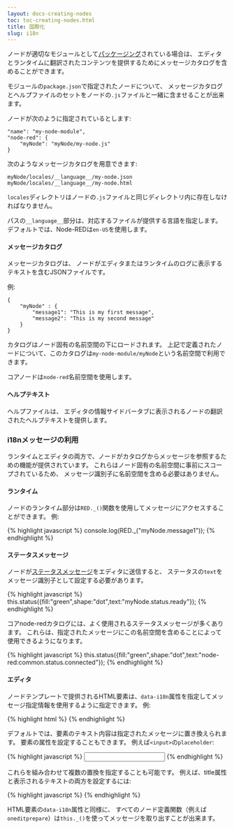 ```yaml
---
layout: docs-creating-nodes
toc: toc-creating-nodes.html
title: 国際化
slug: i18n
---
```


ノードが適切なモジュールとして[パッケージング](packaging)されている場合は、
エディタとランタイムに翻訳されたコンテンツを提供するためにメッセージカタログを含めることができます。

モジュールの`package.json`で指定されたノードについて、
メッセージカタログとヘルプファイルのセットをノードの`.js`ファイルと一緒に含ませることが出来ます。

ノードが次のように指定されているとします:

    "name": "my-node-module",
    "node-red": {
        "myNode": "myNode/my-node.js"
    }

次のようなメッセージカタログを用意できます:

    myNode/locales/__language__/my-node.json
    myNode/locales/__language__/my-node.html

`locales`ディレクトリはノードの`.js`ファイルと同じディレクトリ内に存在しなければなりません。

パスの`__language__`部分は、対応するファイルが提供する言語を指定します。
デフォルトでは、Node-REDは`en-US`を使用します。

#### メッセージカタログ

メッセージカタログは、
ノードがエディタまたはランタイムのログに表示するテキストを含むJSONファイルです。

例:

    {
        "myNode" : {
            "message1": "This is my first message",
            "message2": "This is my second message"
        }
    }

カタログはノード固有の名前空間の下にロードされます。
上記で定義されたノードについて、このカタログは`my-node-module/myNode`という名前空間で利用できます。

コアノードは`node-red`名前空間を使用します。

#### ヘルプテキスト

ヘルプファイルは、
エディタの情報サイドバータブに表示されるノードの翻訳されたヘルプテキストを提供します。

### i18nメッセージの利用

ランタイムとエディタの両方で、ノードがカタログからメッセージを参照するための機能が提供されています。
これらはノード固有の名前空間に事前にスコープされているため、
メッセージ識別子に名前空間を含める必要はありません。

#### ランタイム

ノードのランタイム部分は`RED._()`関数を使用してメッセージにアクセスすることができます。
例:

{% highlight javascript %}
console.log(RED._("myNode.message1"));
{% endhighlight %}

#### ステータスメッセージ

ノードが[ステータスメッセージ](status)をエディタに送信すると、
ステータスの`text`をメッセージ識別子として設定する必要があります。

{% highlight javascript %}
this.status({fill:"green",shape:"dot",text:"myNode.status.ready"});
{% endhighlight %}

コアnode-redカタログには、よく使用されるステータスメッセージが多くあります。
これらは、指定されたメッセージにこの名前空間を含めることによって使用できるようになります。

{% highlight javascript %}
this.status({fill:"green",shape:"dot",text:"node-red:common.status.connected"});
{% endhighlight %}

#### エディタ

ノードテンプレートで提供されるHTML要素は、`data-i18n`属性を指定してメッセージ指定情報を使用するように指定できます。
例:

{% highlight html %}
<span data-i18n="myNode.label.foo"></span>
{% endhighlight %}

デフォルトでは、要素のテキスト内容は指定されたメッセージに置き換えられます。
要素の属性を設定することもできます。
例えば`<input>`の`placeholder`:

{% highlight javascript %}
<input type="text" data-i18n="[placeholder]myNode.placeholder.foo">
{% endhighlight %}

これらを組み合わせて複数の置換を指定することも可能です。
例えば、title属性と表示されるテキストの両方を設定するには:

{% highlight javascript %}
<a href="#" data-i18n="[title]myNode.label.linkTitle;myNode.label.linkText"></a>
{% endhighlight %}

HTML要素の`data-i18n`属性と同様に、
すべてのノード定義関数（例えば`oneditprepare`）は`this._()`を使ってメッセージを取り出すことが出来ます。
